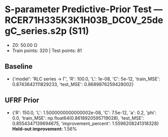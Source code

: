 # S-parameter Predictive-Prior Test — RCER71H335K3K1H03B_DC0V_25degC_series.s2p (S11)
- Z0: 50.00 Ω
- Train points: 320  |  Test points: 81

## Baseline
- {'model': 'RLC series -> Γ', 'R': 100.0, 'L': 1e-08, 'C': 5e-12, 'train_MSE': 0.8743642111829233, 'test_MSE': 0.8689876259428002}

## UFRF Prior
- {'R': 150.0, 'L': 1.5000000000000002e-08, 'C': 7.5e-12, 'a': 0.2, 'phi': 0.0, 'train_MSE': np.float64(0.8618920595719028), 'test_MSE': 0.8554347139694675, 'improvement_percent': 1.5596208241318328}
**Held-out improvement:** 1.56%